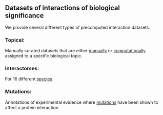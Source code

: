 ## Datasets of interactions of biological significance

We provide several different types of precomputed interaction datasets:

### Topical: 

Manually curated datasets that are either [manually](https://www.ebi.ac.uk/intact/documentation/datasets#curated) or [computationally](https://www.ebi.ac.uk/intact/documentation/datasets#computationally) assigned to a specific biological topic.

### Interactomes:

For 16 different [species](https://www.ebi.ac.uk/intact/documentation/datasets#species).

### Mutations: 

Annotations of experimental evidence where [mutations](https://www.ebi.ac.uk/intact/documentation/datasets#mutations) have been shown to affect a protein interaction.
